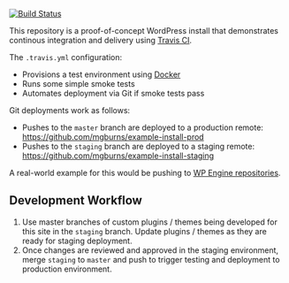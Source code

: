 
[![Build Status](https://travis-ci.org/mgburns/example-wp-install.svg?branch=staging)](https://travis-ci.org/mgburns/example-wp-install)

This repository is a proof-of-concept WordPress install that demonstrates continous integration and delivery using [Travis CI](https://travis-ci.org/).

The `.travis.yml` configuration:

- Provisions a test environment using [Docker](https://www.docker.com/)
- Runs some simple smoke tests
- Automates deployment via Git if smoke tests pass

Git deployments work as follows:

- Pushes to the `master` branch are deployed to a production remote: https://github.com/mgburns/example-install-prod
- Pushes to the `staging` branch are deployed to a staging remote: https://github.com/mgburns/example-install-staging

A real-world example for this would be pushing to [WP Engine repositories](http://wpengine.com/git/).

## Development Workflow

1. Use master branches of custom plugins / themes being developed for this site in the `staging` branch. Update plugins / themes as they are ready for staging deployment.
2. Once changes are reviewed and approved in the staging environment, merge `staging` to `master` and push to trigger testing and deployment to production environment.

